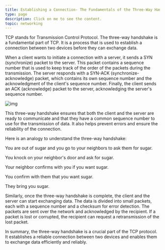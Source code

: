 ```yaml
---
title: Establishing a Connection- The Fundamentals of the Three-Way Handshake in TCP
type: page
description: Click on me to see the content.
topic: networking
---
```


TCP stands for Transmission Control Protocol. The three-way handshake is a fundamental part of TCP. It is a process that is used to establish a connection between two devices before they can exchange data.

When a client wants to initiate a connection with a server, it sends a SYN (synchronize) packet to the server. This packet contains a sequence number that is used to keep track of the order of the packets during the transmission. The server responds with a SYN-ACK (synchronize-acknowledge) packet, which contains its own sequence number and the acknowledgment of the client's sequence number. Finally, the client sends an ACK (acknowledge) packet to the server, acknowledging the server's sequence number.

![img](https://cdn.hashnode.com/res/hashnode/image/upload/v1670611347854/rExK0uAan.png?auto=compress,format&format=webp)

This three-way handshake ensures that both the client and the server are ready to communicate and that they have a common sequence number to use for the transmission of data. It also helps prevent errors and ensure the reliability of the connection.

Here is an analogy to understand the three-way handshake:

You are out of sugar and you go to your neighbors to ask them for sugar.

You knock on your neighbor's door and ask for sugar.

Your neighbor confirms with you if you want sugar.

You confirm with them that you want sugar.

They bring you sugar.

Similarly, once the three-way handshake is complete, the client and the server can start exchanging data. The data is divided into small packets, each with a sequence number and a checksum for error detection. The packets are sent over the network and acknowledged by the recipient. If a packet is lost or corrupted, the recipient can request a retransmission of the lost packet.

In summary, the three-way handshake is a crucial part of the TCP protocol. It establishes a reliable connection between two devices and enables them to exchange data efficiently and reliably.
